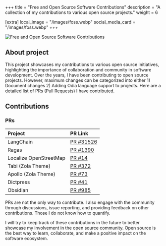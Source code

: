 +++
title = "Free and Open Source Software Contributions"
description = "A collection of my contributions to various open source projects."
weight = 6

[extra]
local_image = "/images/foss.webp"
social_media_card = "/images/foss.webp"
+++

![Free and Open Source Software Contributions](/images/foss.webp)
## About project

This project showcases my contributions to various open source initiatives, highlighting the importance of collaboration and community in software development.
Over the years, I have been contributing to open source projects. However, maximum changes can be categorized into either 1) Document changes 2) Adding Odia language support to projects. Here are a detailed list of PRs (Pull Requests) I have contributed.

## Contributions

### PRs

|    Project   |  PR Link    |
|:------------ |:----------- |
| LangChain    | [PR #31526](https://github.com/langchain-ai/langchain/pull/31526) |
| Ragas        | [PR #1390](https://github.com/explodinggradients/ragas/pull/1390) |
| Localize OpenStreetMap | [PR #14](https://github.com/tracestrack/react-localize-osm/pull/14) |
| Tabi (Zola Theme) | [PR #372](https://github.com/welpo/tabi/pull/372) |
| Apollo (Zola Theme) | [PR #73](https://github.com/not-matthias/apollo/pull/73) |
| Dictpress | [PR #41](https://github.com/knadh/dictpress/pull/41) |
| Obsidian | [PR #985](https://github.com/obsidianmd/obsidian-translations/pull/985) |

PRs are not the only way to contribute. I also engage with the community through discussions, issue reporting, and providing feedback on other contributions. Those I do not know how to quantify.

I will try to keep track of these contributions in the future to better showcase my involvement in the open source community.
Open source is the best way to learn, collaborate, and make a positive impact on the software ecosystem.